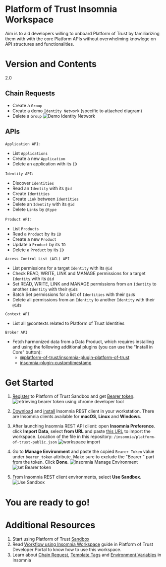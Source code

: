 # Platform of Trust Insomnia Workspace
Aim is to aid developers willing to onboard Platform of Trust by familiarizing them with with the core Platform APIs without overwhelming knowlege on API structures and functionalities.

# Version and Contents
2.0

## Chain Requests

- Create a `Group`
- Create a demo `Identity Network` (specific to attached diagram)
- Delete a `Group`
![Demo Identity Network](https://developer.oftrust.net/media/images/Insomnia-Demo-Identity_Network_-_Identity_Netw.width-800_1Mu5mgr.jpg)

## APIs

`Application API`:
- List `Applications`
- Create a new `Application`
- Delete an application with its `ID`

`Identity API`:
- Discover `Identities`
- Read an `Identity` with its `@id`
- Create `Identities`
- Create `Link` between `Identities`
- Delete an `Identity` with its `@id`
- Delete `Links` by `@type`

`Product API`:
- List `Products`
- Read a `Product` by its `ID`
- Create a new `Product`
- Update a `Product` by its `ID`
- Delete a `Product` by its `ID`

`Access Control List (ACL) API`
- List permissions for a target `Identity` with its `@id`
- Check READ, WRITE, LINK and MANAGE permissions for a target `Identity` with its `@id`
- Set READ, WRITE, LINK and MANAGE permissions from an `Identity` to another `Identity` with their `@id`s
- Batch Set permissions for a list of `Identities` with their `@id`s
- Delete all permissions from an `Identity` to another `Identity` with their `@id`s

`Context API`
- List all @contexts related to Platform of Trust Identities

`Broker API`
- Fetch harmonized data from a Data Product, which requires installing and using the following additional plugins (you can use the "Install in Core" button): 
	* [@platform-of-trust/insomnia-plugin-platform-of-trust](https://insomnia.rest/plugins/@platform-of-trust/insomnia-plugin-platform-of-trust)
	* [insomnia-plugin-customtimestamp](https://insomnia.rest/plugins/insomnia-plugin-customtimestamp)


# Get Started

1. [Register](https://login-sandbox.oftrust.net/) to Platform of Trust Sandbox and get [Bearer token](https://developer.oftrust.net/guides/get-bearer-token/#how-to-get-bearer-token). 
![retrieving bearer token using chrome developer tool](https://developer.oftrust.net/media/images/Screen_Shot_2020-04-15_at_11.48.52.width-800.png)

2. [Download](https://insomnia.rest/download/)  and [install](https://support.insomnia.rest/article/23-installation)  Insomnia REST client in your workstation. There are Insomnia clients available for **macOS**, **Linux** and **Windows**.

3. After launching Insomnia REST API client: open **Insomnia Preference**. click  **Import Data**, select **from URL** and paste [this URL](https://raw.githubusercontent.com/PlatformOfTrust/rest-client-packages/master/insomnia/platform-of-trust-public.json) to import the workspace.
Location of the file in this repository: `/insomnia/platform-of-trust-public.json`
![workspace import](https://developer.oftrust.net/media/images/tools-insomnia-importworkspace.width-800.png)

4. Go to **Manage Environment** and paste the copied `Bearer Token` value under `bearer_token` attribute. Make sure to exclude the "Bearer " part from the token. Click **Done**.
![Insomnia Manage Environment](https://developer.oftrust.net/media/images/insomnia4.width-500.png)
![set Bearer token](https://developer.oftrust.net/media/images/insomnia5.width-500.png)

5. From Insomnia REST client environments, select **Use Sandbox**.
![Use Sandbox](https://developer.oftrust.net/media/images/insomnia6.width-500.png)

# You are ready to go!

# Additional Resources

1. Start using Platform of Trust [Sandbox](https://world-sandbox.oftrust.net/api/login)
2. Read [Workflow using Insomnia Workspace](https://developer.oftrust.net/guides/workflow-using-insomnia-workspace/) guide in Platform of Trust Developer Portal to know how to use this workspace.
3. Learn about [Chain Request](https://support.insomnia.rest/article/43-chaining-requests), [Template Tags](https://support.insomnia.rest/article/40-template-tags) and [Environment Variables](https://support.insomnia.rest/article/18-environment-variables) in Insomnia
